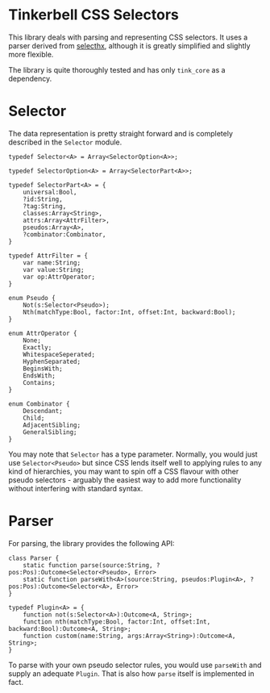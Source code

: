 # Tinkerbell CSS Selectors

This library deals with parsing and representing CSS selectors.
It uses a parser derived from [selecthx](https://code.google.com/p/selecthx/), although it is greatly simplified and slightly more flexible.

The library is quite thoroughly tested and has only `tink_core` as a dependency.

# Selector

The data representation is pretty straight forward and is completely described in the `Selector` module.

```
typedef Selector<A> = Array<SelectorOption<A>>;

typedef SelectorOption<A> = Array<SelectorPart<A>>;

typedef SelectorPart<A> = {
	universal:Bool,
	?id:String,
	?tag:String,
	classes:Array<String>,
	attrs:Array<AttrFilter>,
	pseudos:Array<A>,
	?combinator:Combinator,
}

typedef AttrFilter = {	
	var name:String;
	var value:String;
	var op:AttrOperator;
}

enum Pseudo {
	Not(s:Selector<Pseudo>);
	Nth(matchType:Bool, factor:Int, offset:Int, backward:Bool);
}

enum AttrOperator {
	None;
	Exactly;
	WhitespaceSeperated;
	HyphenSeparated;
	BeginsWith;
	EndsWith;
	Contains;
}

enum Combinator {
    Descendant;
	Child;
	AdjacentSibling;
	GeneralSibling;
}
```

You may note that `Selector` has a type parameter. Normally, you would just use `Selector<Pseudo>` but since CSS lends itself well to applying rules to any kind of hierarchies, you may want to spin off a CSS flavour with other pseudo selectors - arguably the easiest way to add more functionality without interfering with standard syntax.

# Parser

For parsing, the library provides the following API:

```
class Parser {
	static function parse(source:String, ?pos:Pos):Outcome<Selector<Pseudo>, Error>
	static function parseWith<A>(source:String, pseudos:Plugin<A>, ?pos:Pos):Outcome<Selector<A>, Error>
}

typedef Plugin<A> = {
	function not(s:Selector<A>):Outcome<A, String>;
	function nth(matchType:Bool, factor:Int, offset:Int, backward:Bool):Outcome<A, String>;
	function custom(name:String, args:Array<String>):Outcome<A, String>;
}
```

To parse with your own pseudo selector rules, you would use `parseWith` and supply an adequate `Plugin`. That is also how `parse` itself is implemented in fact.
